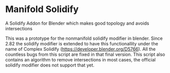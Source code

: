 # Manifold Solidify
A Solidify Addon for Blender which makes good topology and avoids intersections

This was a prototype for the nonmanifold solidify modifier in blender. Since 2.82 the solidify modifier is extended to have this functionallity under the name of Complex Solidify (https://developer.blender.org/D5766). All the countless bugs from this script are fixed in that final version. This script also contains an algorithm to remove intersections in most cases, the official solidify modifier does not support that yet.

